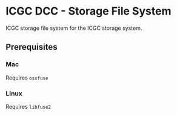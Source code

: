 ICGC DCC - Storage File System
===

ICGC storage file system for the ICGC storage system.

## Prerequisites

### Mac
Requires `osxfuse`

### Linux
Requires `libfuse2`


